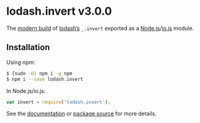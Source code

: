 # lodash.invert v3.0.0

The [modern build](https://github.com/lodash/lodash/wiki/Build-Differences) of [lodash’s](https://lodash.com/) `_.invert` exported as a [Node.js](http://nodejs.org/)/[io.js](https://iojs.org/) module.

## Installation

Using npm:

```bash
$ {sudo -H} npm i -g npm
$ npm i --save lodash.invert
```

In Node.js/io.js:

```js
var invert = require('lodash.invert');
```

See the [documentation](https://lodash.com/docs#invert) or [package source](https://github.com/lodash/lodash/blob/3.0.0-npm-packages/lodash.invert) for more details.
